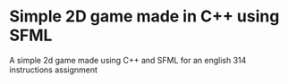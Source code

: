 # Simple 2D game made in C++ using SFML
A simple 2d game made using C++ and SFML for an english 314 instructions assignment

